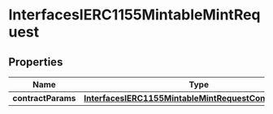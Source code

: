 
# InterfacesIERC1155MintableMintRequest

## Properties
Name | Type | Description | Notes
------------ | ------------- | ------------- | -------------
**contractParams** | [**InterfacesIERC1155MintableMintRequestContractParams**](InterfacesIERC1155MintableMintRequestContractParams.md) |  | 




